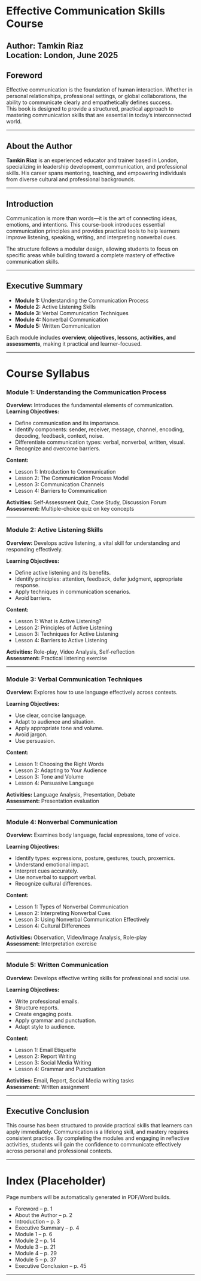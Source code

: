 
# Effective Communication Skills Course

**Author:** Tamkin Riaz  
**Location:** London, June 2025  
---

## Foreword

Effective communication is the foundation of human interaction. Whether in personal relationships, professional settings, or global collaborations, the ability to communicate clearly and empathetically defines success.  
This book is designed to provide a structured, practical approach to mastering communication skills that are essential in today’s interconnected world.  

---

## About the Author

**Tamkin Riaz** is an experienced educator and trainer based in London, specializing in leadership development, communication, and professional skills. His career spans mentoring, teaching, and empowering individuals from diverse cultural and professional backgrounds.  

---

## Introduction

Communication is more than words—it is the art of connecting ideas, emotions, and intentions. This course-book introduces essential communication principles and provides practical tools to help learners improve listening, speaking, writing, and interpreting nonverbal cues.  

The structure follows a modular design, allowing students to focus on specific areas while building toward a complete mastery of effective communication skills.  

---

## Executive Summary

- **Module 1:** Understanding the Communication Process  
- **Module 2:** Active Listening Skills  
- **Module 3:** Verbal Communication Techniques  
- **Module 4:** Nonverbal Communication  
- **Module 5:** Written Communication  

Each module includes **overview, objectives, lessons, activities, and assessments**, making it practical and learner-focused.  

---

# Course Syllabus

### Module 1: Understanding the Communication Process
**Overview:** Introduces the fundamental elements of communication.  
**Learning Objectives:**
- Define communication and its importance.  
- Identify components: sender, receiver, message, channel, encoding, decoding, feedback, context, noise.  
- Differentiate communication types: verbal, nonverbal, written, visual.  
- Recognize and overcome barriers.  

**Content:**  
- Lesson 1: Introduction to Communication  
- Lesson 2: The Communication Process Model  
- Lesson 3: Communication Channels  
- Lesson 4: Barriers to Communication  

**Activities:** Self-Assessment Quiz, Case Study, Discussion Forum  
**Assessment:** Multiple-choice quiz on key concepts  

---

### Module 2: Active Listening Skills
**Overview:** Develops active listening, a vital skill for understanding and responding effectively.  

**Learning Objectives:**  
- Define active listening and its benefits.  
- Identify principles: attention, feedback, defer judgment, appropriate response.  
- Apply techniques in communication scenarios.  
- Avoid barriers.  

**Content:**  
- Lesson 1: What is Active Listening?  
- Lesson 2: Principles of Active Listening  
- Lesson 3: Techniques for Active Listening  
- Lesson 4: Barriers to Active Listening  

**Activities:** Role-play, Video Analysis, Self-reflection  
**Assessment:** Practical listening exercise  

---

### Module 3: Verbal Communication Techniques
**Overview:** Explores how to use language effectively across contexts.  

**Learning Objectives:**  
- Use clear, concise language.  
- Adapt to audience and situation.  
- Apply appropriate tone and volume.  
- Avoid jargon.  
- Use persuasion.  

**Content:**  
- Lesson 1: Choosing the Right Words  
- Lesson 2: Adapting to Your Audience  
- Lesson 3: Tone and Volume  
- Lesson 4: Persuasive Language  

**Activities:** Language Analysis, Presentation, Debate  
**Assessment:** Presentation evaluation  

---

### Module 4: Nonverbal Communication
**Overview:** Examines body language, facial expressions, tone of voice.  

**Learning Objectives:**  
- Identify types: expressions, posture, gestures, touch, proxemics.  
- Understand emotional impact.  
- Interpret cues accurately.  
- Use nonverbal to support verbal.  
- Recognize cultural differences.  

**Content:**  
- Lesson 1: Types of Nonverbal Communication  
- Lesson 2: Interpreting Nonverbal Cues  
- Lesson 3: Using Nonverbal Communication Effectively  
- Lesson 4: Cultural Differences  

**Activities:** Observation, Video/Image Analysis, Role-play  
**Assessment:** Interpretation exercise  

---

### Module 5: Written Communication
**Overview:** Develops effective writing skills for professional and social use.  

**Learning Objectives:**  
- Write professional emails.  
- Structure reports.  
- Create engaging posts.  
- Apply grammar and punctuation.  
- Adapt style to audience.  

**Content:**  
- Lesson 1: Email Etiquette  
- Lesson 2: Report Writing  
- Lesson 3: Social Media Writing  
- Lesson 4: Grammar and Punctuation  

**Activities:** Email, Report, Social Media writing tasks  
**Assessment:** Written assignment  

---

## Executive Conclusion

This course has been structured to provide practical skills that learners can apply immediately. Communication is a lifelong skill, and mastery requires consistent practice. By completing the modules and engaging in reflective activities, students will gain the confidence to communicate effectively across personal and professional contexts.  

---

# Index (Placeholder)

Page numbers will be automatically generated in PDF/Word builds.

- Foreword – p. 1  
- About the Author – p. 2  
- Introduction – p. 3  
- Executive Summary – p. 4  
- Module 1 – p. 6  
- Module 2 – p. 14  
- Module 3 – p. 21  
- Module 4 – p. 29  
- Module 5 – p. 37  
- Executive Conclusion – p. 45  

---
